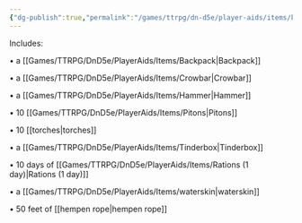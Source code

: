 ```yaml
---
{"dg-publish":true,"permalink":"/games/ttrpg/dn-d5e/player-aids/items/kits-tools-and-packs/dungeoneer-s-pack/","tags":["TTRPG/DND/5e","utility","exploration","container"]}
---
```



Includes:  
  
• a [[Games/TTRPG/DnD5e/PlayerAids/Items/Backpack\|Backpack]]
  
• a [[Games/TTRPG/DnD5e/PlayerAids/Items/Crowbar\|Crowbar]]
  
• a [[Games/TTRPG/DnD5e/PlayerAids/Items/Hammer\|Hammer]]
  
• 10 [[Games/TTRPG/DnD5e/PlayerAids/Items/Pitons\|Pitons]]
  
• 10 [[torches\|torches]]
  
• a [[Games/TTRPG/DnD5e/PlayerAids/Items/Tinderbox\|Tinderbox]]
  
• 10 days of [[Games/TTRPG/DnD5e/PlayerAids/Items/Rations (1 day)\|Rations (1 day)]]
  
• a [[Games/TTRPG/DnD5e/PlayerAids/Items/waterskin\|waterskin]]
  
• 50 feet of [[hempen rope\|hempen rope]]